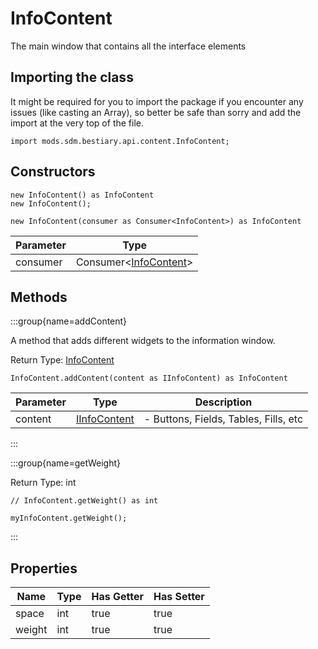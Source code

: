 # InfoContent

The main window that contains all the interface elements

## Importing the class

It might be required for you to import the package if you encounter any issues (like casting an Array), so better be safe than sorry and add the import at the very top of the file.
```zenscript
import mods.sdm.bestiary.api.content.InfoContent;
```


## Constructors


```zenscript
new InfoContent() as InfoContent
new InfoContent();
```

```zenscript
new InfoContent(consumer as Consumer<InfoContent>) as InfoContent
```
| Parameter |                                   Type                                    |
|-----------|---------------------------------------------------------------------------|
| consumer  | Consumer&lt;[InfoContent](/mods/sdm/bestiary/api/content/InfoContent)&gt; |



## Methods

:::group{name=addContent}

A method that adds different widgets to the information window.

Return Type: [InfoContent](/mods/sdm/bestiary/api/content/InfoContent)

```zenscript
InfoContent.addContent(content as IInfoContent) as InfoContent
```

| Parameter |                            Type                             |              Description              |
|-----------|-------------------------------------------------------------|---------------------------------------|
| content   | [IInfoContent](/mods/sdm/bestiary/api/content/IInfoContent) | - Buttons, Fields, Tables, Fills, etc |


:::

:::group{name=getWeight}

Return Type: int

```zenscript
// InfoContent.getWeight() as int

myInfoContent.getWeight();
```

:::


## Properties

|  Name  | Type | Has Getter | Has Setter |
|--------|------|------------|------------|
| space  | int  | true       | true       |
| weight | int  | true       | true       |

